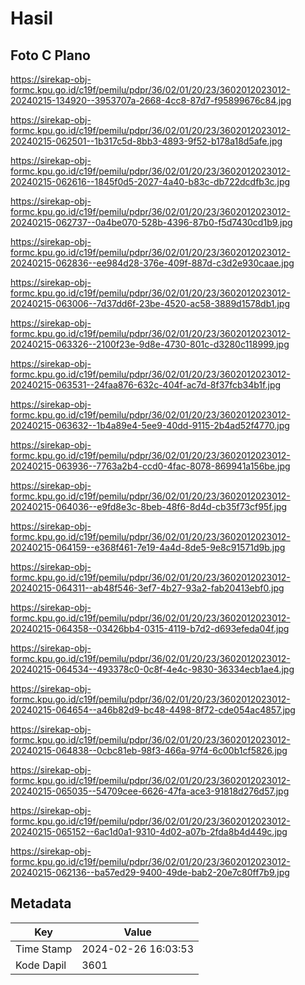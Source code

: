 # Hasil

## Foto C Plano

https://sirekap-obj-formc.kpu.go.id/c19f/pemilu/pdpr/36/02/01/20/23/3602012023012-20240215-134920--3953707a-2668-4cc8-87d7-f95899676c84.jpg

https://sirekap-obj-formc.kpu.go.id/c19f/pemilu/pdpr/36/02/01/20/23/3602012023012-20240215-062501--1b317c5d-8bb3-4893-9f52-b178a18d5afe.jpg

https://sirekap-obj-formc.kpu.go.id/c19f/pemilu/pdpr/36/02/01/20/23/3602012023012-20240215-062616--1845f0d5-2027-4a40-b83c-db722dcdfb3c.jpg

https://sirekap-obj-formc.kpu.go.id/c19f/pemilu/pdpr/36/02/01/20/23/3602012023012-20240215-062737--0a4be070-528b-4396-87b0-f5d7430cd1b9.jpg

https://sirekap-obj-formc.kpu.go.id/c19f/pemilu/pdpr/36/02/01/20/23/3602012023012-20240215-062836--ee984d28-376e-409f-887d-c3d2e930caae.jpg

https://sirekap-obj-formc.kpu.go.id/c19f/pemilu/pdpr/36/02/01/20/23/3602012023012-20240215-063006--7d37dd6f-23be-4520-ac58-3889d1578db1.jpg

https://sirekap-obj-formc.kpu.go.id/c19f/pemilu/pdpr/36/02/01/20/23/3602012023012-20240215-063326--2100f23e-9d8e-4730-801c-d3280c118999.jpg

https://sirekap-obj-formc.kpu.go.id/c19f/pemilu/pdpr/36/02/01/20/23/3602012023012-20240215-063531--24faa876-632c-404f-ac7d-8f37fcb34b1f.jpg

https://sirekap-obj-formc.kpu.go.id/c19f/pemilu/pdpr/36/02/01/20/23/3602012023012-20240215-063632--1b4a89e4-5ee9-40dd-9115-2b4ad52f4770.jpg

https://sirekap-obj-formc.kpu.go.id/c19f/pemilu/pdpr/36/02/01/20/23/3602012023012-20240215-063936--7763a2b4-ccd0-4fac-8078-869941a156be.jpg

https://sirekap-obj-formc.kpu.go.id/c19f/pemilu/pdpr/36/02/01/20/23/3602012023012-20240215-064036--e9fd8e3c-8beb-48f6-8d4d-cb35f73cf95f.jpg

https://sirekap-obj-formc.kpu.go.id/c19f/pemilu/pdpr/36/02/01/20/23/3602012023012-20240215-064159--e368f461-7e19-4a4d-8de5-9e8c91571d9b.jpg

https://sirekap-obj-formc.kpu.go.id/c19f/pemilu/pdpr/36/02/01/20/23/3602012023012-20240215-064311--ab48f546-3ef7-4b27-93a2-fab20413ebf0.jpg

https://sirekap-obj-formc.kpu.go.id/c19f/pemilu/pdpr/36/02/01/20/23/3602012023012-20240215-064358--03426bb4-0315-4119-b7d2-d693efeda04f.jpg

https://sirekap-obj-formc.kpu.go.id/c19f/pemilu/pdpr/36/02/01/20/23/3602012023012-20240215-064534--493378c0-0c8f-4e4c-9830-36334ecb1ae4.jpg

https://sirekap-obj-formc.kpu.go.id/c19f/pemilu/pdpr/36/02/01/20/23/3602012023012-20240215-064654--a46b82d9-bc48-4498-8f72-cde054ac4857.jpg

https://sirekap-obj-formc.kpu.go.id/c19f/pemilu/pdpr/36/02/01/20/23/3602012023012-20240215-064838--0cbc81eb-98f3-466a-97f4-6c00b1cf5826.jpg

https://sirekap-obj-formc.kpu.go.id/c19f/pemilu/pdpr/36/02/01/20/23/3602012023012-20240215-065035--54709cee-6626-47fa-ace3-91818d276d57.jpg

https://sirekap-obj-formc.kpu.go.id/c19f/pemilu/pdpr/36/02/01/20/23/3602012023012-20240215-065152--6ac1d0a1-9310-4d02-a07b-2fda8b4d449c.jpg

https://sirekap-obj-formc.kpu.go.id/c19f/pemilu/pdpr/36/02/01/20/23/3602012023012-20240215-062136--ba57ed29-9400-49de-bab2-20e7c80ff7b9.jpg


## Metadata

| Key        | Value               |
| ---------- | ------------------- |
| Time Stamp | 2024-02-26 16:03:53 |
| Kode Dapil | 3601                |



